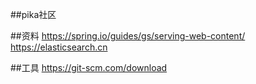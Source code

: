 ##pika社区

##资料
https://spring.io/guides/gs/serving-web-content/
https://elasticsearch.cn

##工具
https://git-scm.com/download